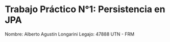 # Trabajo Práctico N°1: Persistencia en JPA
Nombre: Alberto Agustín Longarini
Legajo: 47888
UTN - FRM
